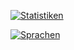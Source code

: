 [![Statistiken](https://github-readme-stats.vercel.app/api?username=luca-guettinger)](https://github.com/anuraghazra/github-readme-stats)

[![Sprachen](https://github-readme-stats.vercel.app/api/top-langs/?username=anuraghazra&layout=compact)](https://github.com/anuraghazra/github-readme-stats)

